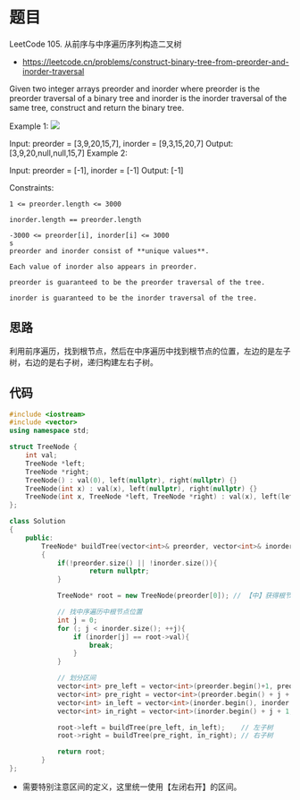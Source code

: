 # 题目
LeetCode 105. 从前序与中序遍历序列构造二叉树
- https://leetcode.cn/problems/construct-binary-tree-from-preorder-and-inorder-traversal



Given two integer arrays preorder and inorder where preorder is the preorder traversal of a binary tree and inorder is the inorder traversal of the same tree, construct and return the binary tree.

 

Example 1:
![](https://assets.leetcode.com/uploads/2021/02/19/tree.jpg)

Input: preorder = [3,9,20,15,7], inorder = [9,3,15,20,7]
Output: [3,9,20,null,null,15,7]
Example 2:

Input: preorder = [-1], inorder = [-1]
Output: [-1]
 

Constraints:
```
1 <= preorder.length <= 3000

inorder.length == preorder.length

-3000 <= preorder[i], inorder[i] <= 3000
s
preorder and inorder consist of **unique values**.

Each value of inorder also appears in preorder.

preorder is guaranteed to be the preorder traversal of the tree.

inorder is guaranteed to be the inorder traversal of the tree.
```

## 思路
利用前序遍历，找到根节点，然后在中序遍历中找到根节点的位置，左边的是左子树，右边的是右子树，递归构建左右子树。



## 代码
```cpp
#include <iostream>
#include <vector>
using namespace std;

struct TreeNode {
    int val;
    TreeNode *left;
    TreeNode *right;
    TreeNode() : val(0), left(nullptr), right(nullptr) {}
    TreeNode(int x) : val(x), left(nullptr), right(nullptr) {}
    TreeNode(int x, TreeNode *left, TreeNode *right) : val(x), left(left), right(right) {}
};

class Solution
{
    public:
        TreeNode* buildTree(vector<int>& preorder, vector<int>& inorder) 
        {
            if(!preorder.size() || !inorder.size()){
                    return nullptr;
            }

            TreeNode* root = new TreeNode(preorder[0]); // 【中】获得根节点

            // 找中序遍历中根节点位置
            int j = 0;
            for (; j < inorder.size(); ++j){
                if (inorder[j] == root->val){
                    break;
                }
            }

            // 划分区间
            vector<int> pre_left = vector<int>(preorder.begin()+1, preorder.begin() + j + 1);  // 左闭右开 [1, j+1)，left一共j个元素
            vector<int> pre_right = vector<int>(preorder.begin() + j + 1, preorder.end());   // 左闭右开 [j, end]
            vector<int> in_left = vector<int>(inorder.begin(), inorder.begin() + j);  // 左闭右开 [0, j), 注意j是中间节点
            vector<int> in_right = vector<int>(inorder.begin() + j + 1, inorder.end());

            root->left = buildTree(pre_left, in_left);    // 左子树
            root->right = buildTree(pre_right, in_right); // 右子树

            return root;
        }
};
```
- 需要特别注意区间的定义，这里统一使用【左闭右开】的区间。
